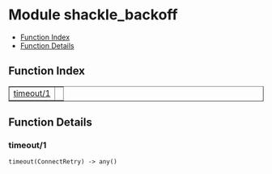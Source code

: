 

# Module shackle_backoff #
* [Function Index](#index)
* [Function Details](#functions)

<a name="index"></a>

## Function Index ##


<table width="100%" border="1" cellspacing="0" cellpadding="2" summary="function index"><tr><td valign="top"><a href="#timeout-1">timeout/1</a></td><td></td></tr></table>


<a name="functions"></a>

## Function Details ##

<a name="timeout-1"></a>

### timeout/1 ###

`timeout(ConnectRetry) -> any()`

